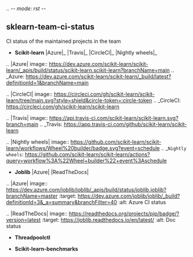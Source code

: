 .. -*- mode: rst -*-

sklearn-team-ci-status
---------------------
CI status of the maintained projects in the team

- **Scikit-learn** |Azure|_ |Travis|_ |CircleCI|_ |Nightly wheels|_

.. |Azure| image:: https://dev.azure.com/scikit-learn/scikit-learn/_apis/build/status/scikit-learn.scikit-learn?branchName=main
.. _Azure: https://dev.azure.com/scikit-learn/scikit-learn/_build/latest?definitionId=1&branchName=main

.. |CircleCI| image:: https://circleci.com/gh/scikit-learn/scikit-learn/tree/main.svg?style=shield&circle-token=:circle-token
.. _CircleCI: https://circleci.com/gh/scikit-learn/scikit-learn

.. |Travis| image:: https://api.travis-ci.com/scikit-learn/scikit-learn.svg?branch=main
.. _Travis: https://app.travis-ci.com/github/scikit-learn/scikit-learn

.. |Nightly wheels| image:: https://github.com/scikit-learn/scikit-learn/workflows/Wheel%20builder/badge.svg?event=schedule
.. _`Nightly wheels`: https://github.com/scikit-learn/scikit-learn/actions?query=workflow%3A%22Wheel+builder%22+event%3Aschedule


- **Joblib** |Azure| |ReadTheDocs|

.. |Azure| image:: https://dev.azure.com/joblib/joblib/_apis/build/status/joblib.joblib?branchName=master
   :target: https://dev.azure.com/joblib/joblib/_build?definitionId=3&_a=summary&branchFilter=40
   :alt: Azure CI status

.. |ReadTheDocs| image:: https://readthedocs.org/projects/pip/badge/?version=latest
   :target: https://joblib.readthedocs.io/en/latest/
   :alt: Doc status

- **Threadpoolctl**

- **Scikit-learn-benchmarks**

